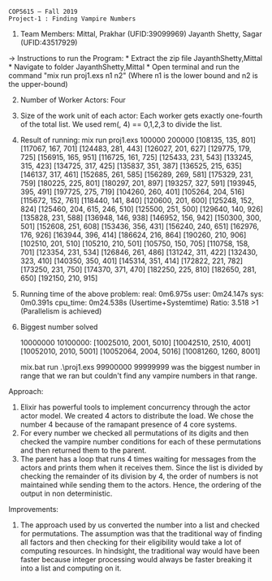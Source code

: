 	COP5615 – Fall 2019 
	Project-1 : Finding Vampire Numbers

1.	Team Members:
	Mittal, Prakhar 		(UFID:39099969)
	Jayanth Shetty, Sagar	(UFID:43517929)

 ->	Instructions to run the Program:
	* Extract the zip file JayanthShetty,Mittal
	* Navigate to folder JayanthShetty,Mittal
	* Open terminal and run the command "mix run proj1.exs n1 n2" (Where n1 is the lower bound and n2 is the upper-bound)

2.	Number of Worker Actors:
	Four

3.	Size of the work unit of each actor:
	Each worker gets exactly one-fourth of the total list. We used rem(<number>, 4) == 0,1,2,3 to divide the list.

4.	Result of running: mix run proj1.exs 100000 200000
	[108135, 135, 801]
	[117067, 167, 701]
	[124483, 281, 443]
	[126027, 201, 627]
	[129775, 179, 725]
	[156915, 165, 951]
	[116725, 161, 725]
	[125433, 231, 543]
	[133245, 315, 423]
	[134725, 317, 425]
	[135837, 351, 387]
	[136525, 215, 635]
	[146137, 317, 461]
	[152685, 261, 585]
	[156289, 269, 581]
	[175329, 231, 759]
	[180225, 225, 801]
	[180297, 201, 897]
	[193257, 327, 591]
	[193945, 395, 491]
	[197725, 275, 719]
	[104260, 260, 401]
	[105264, 204, 516]
	[115672, 152, 761]
	[118440, 141, 840]
	[120600, 201, 600]
	[125248, 152, 824]
	[125460, 204, 615, 246, 510]
	[125500, 251, 500]
	[129640, 140, 926]
	[135828, 231, 588]
	[136948, 146, 938]
	[146952, 156, 942]
	[150300, 300, 501]
	[152608, 251, 608]
	[153436, 356, 431]
	[156240, 240, 651]
	[162976, 176, 926]
	[163944, 396, 414]
	[186624, 216, 864]
	[190260, 210, 906]
	[102510, 201, 510]
	[105210, 210, 501]
	[105750, 150, 705]
	[110758, 158, 701]
	[123354, 231, 534]
	[126846, 261, 486]
	[131242, 311, 422]
	[132430, 323, 410]
	[140350, 350, 401]
	[145314, 351, 414]
	[172822, 221, 782]
	[173250, 231, 750]
	[174370, 371, 470]
	[182250, 225, 810]
	[182650, 281, 650]
	[192150, 210, 915]

5.	Running time of the above problem:
	real:       0m6.975s
	user:	    0m24.147s
	sys:	    0m0.391s
	cpu_time:   0m24.538s (Usertime+Systemtime)
	Ratio:      3.518 >1 (Parallelism is achieved)

6.	Biggest number solved
	
	10000000 10100000: 
	[10025010, 2001, 5010]
	[10042510, 2510, 4001]
	[10052010, 2010, 5001]
	[10052064, 2004, 5016]
	[10081260, 1260, 8001]

	mix.bat run .\proj1.exs 99900000 99999999 was the biggest number in range that we ran but couldn't find any vampire numbers in that range.

Approach:
1.	Elixir has powerful tools to implement concurrency through the actor actor model. We created 4 actors to distribute the load. We chose
	the number 4 because of the ramapant presence of 4 core systems.
2.	For every number we checked all permutations of its digits and then checked the vampire number conditions for each of these permutations
	and then returned them to the parent.
3.	The parent has a loop that runs 4 times waiting for messages from the actors and prints them when it receives them. Since the list is 
	divided by checking the remainder of its division by 4, the order of numbers is not maintained while sending them to the actors. Hence, 
	the ordering of the output in non deterministic.

Improvements:
1.	The approach used by us converted the number into a list and checked for permutations. The assumption was that the traditional way of
	finding all factors and then checking for their eligibility would take a lot of computing resources. In hindsight, the traditional way 
	would have been faster because integer processing would always be faster breaking it into a list and computing on it.